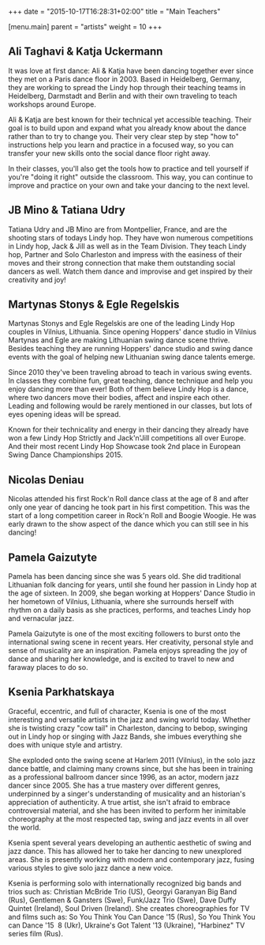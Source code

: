 +++
date = "2015-10-17T16:28:31+02:00"
title = "Main Teachers"

[menu.main]
parent = "artists"
weight = 10
+++

## Ali Taghavi & Katja Uckermann

It was love at first dance: Ali & Katja have been dancing together ever
since they met on a Paris dance floor in 2003. Based in Heidelberg,
Germany, they are working to spread the Lindy hop through their
teaching teams in Heidelberg, Darmstadt and Berlin and with their
own traveling to teach workshops around Europe.

Ali & Katja are best known for their technical yet accessible teaching.
Their goal is to build upon and expand what you already know about the
dance rather than to try to change you. Their very clear step by step
"how to" instructions help you learn and practice in a focused way, so
you can transfer your new skills onto the social dance floor right away.

In their classes, you'll also get the tools how to practice and tell
yourself if you're "doing it right" outside the classroom. This way,
you can continue to improve and practice on your own and take your
dancing to the next level.

## JB Mino & Tatiana Udry

Tatiana Udry and JB Mino are from Montpellier, France, and are the shooting
stars of todays Lindy hop. They have won numerous competitions in Lindy hop,
Jack & Jill as well as in the Team Division. They teach Lindy hop, Partner and
Solo Charleston and impress with the easiness of their moves and their strong
connection that make them outstanding social dancers as well. Watch them dance
and improvise and get inspired by their creativity and joy!

## Martynas Stonys & Egle Regelskis

Martynas Stonys and Egle Regelskis are one of the leading Lindy Hop couples
in Vilnius, Lithuania. Since opening Hoppers' dance studio in Vilnius Martynas
and Egle are making Lithuanian swing dance scene thrive. Besides teaching
they are running Hoppers' dance studio and swing dance events with the goal
of helping new Lithuanian swing dance talents emerge.

Since 2010 they've been traveling abroad to teach in various swing events.
In classes they combine fun, great teaching, dance technique and help you
enjoy dancing more than ever! Both of them believe Lindy Hop is a dance,
where two dancers move their bodies, affect and inspire each other. Leading
and following would be rarely mentioned in our classes, but lots of eyes
opening ideas will be spread.

Known for their technicality and energy in their dancing they already have
won a few Lindy Hop Strictly and Jack'n'Jill competitions all over Europe.
And their most recent Lindy Hop Showcase took 2nd place in European Swing
Dance Championships 2015.

## Nicolas Deniau

Nicolas attended his first Rock'n Roll dance class at the age of 8 and after
only one year of dancing he took part in his first competition. This was the
start of a long competition career in Rock'n Roll and Boogie Woogie. He was
early drawn to the show aspect of the dance which you can still see in his
dancing!

## Pamela Gaizutyte

Pamela has been dancing since she was 5 years old. She did traditional
Lithuanian folk dancing for years, until she found her passion in Lindy
hop at the age of sixteen. In 2009, she began working at Hoppers' Dance
Studio in her hometown of Vilnius, Lithuania, where she surrounds
herself with rhythm on a daily basis as she practices, performs, and
teaches Lindy hop and vernacular jazz.

Pamela Gaizutyte is one of the most exciting followers to burst onto the
international swing scene in recent years. Her creativity, personal style
and sense of musicality are an inspiration. Pamela enjoys spreading the
joy of dance and sharing her knowledge, and is excited to travel to new
and faraway places to do so.

## Ksenia Parkhatskaya

Graceful, eccentric, and full of character, Ksenia is one of the most
interesting and versatile artists in the jazz and swing world today.
Whether she is twisting crazy "cow tail" in Charleston, dancing to
be­bop, swinging out in Lindy hop or singing with Jazz Bands, she
imbues everything she does with unique style and artistry.

She exploded onto the swing scene at Harlem 2011 (Vilnius), in the
solo jazz dance battle, and claiming many crowns since, but she has
been in training as a professional ballroom dancer since 1996, as an
actor, modern jazz dancer since 2005. She has a true mastery over
different genres, underpinned by a singer's understanding of
musicality and an historian's appreciation of authenticity. A true
artist, she isn't afraid to embrace controversial material, and she
has been invited to perform her inimitable choreography at the most
respected tap, swing and jazz events in all over the world.

Ksenia spent several years developing an authentic aesthetic of swing
and jazz dance. This has allowed her to take her dancing to new
unexplored areas. She is presently working with modern and
contemporary jazz, fusing various styles to give solo jazz dance
a new voice.

Ksenia is performing solo with internationally recognized big bands
and trios such as: Christian McBride Trio (US), Georgyi Garanyan Big
Band (Rus), Gentlemen & Gansters (Swe), Funk/Jazz Trio (Swe), Dave
Duffy Quintet (Ireland), Soul Driven (Ireland). She creates
choreographies for TV and films such as: So You Think You Can
Dance '15 (Rus), So You Think You can Dance '15 ­ 8 (Ukr),
Ukraine's Got Talent '13 (Ukraine), "Harbinez" TV series film (Rus).
